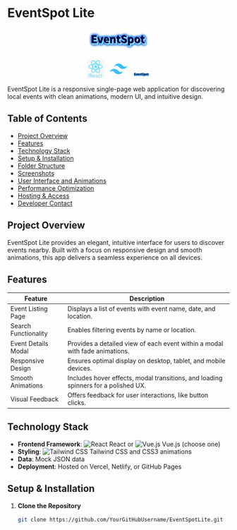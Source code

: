 # EventSpot Lite
<p align="center">
  <img src="./ui/Event.png" alt="EventSpot Lite Logo" width="150">
</p>

<p align="center">
  <img src="./ui/react.png" alt="React Icon" width="40"> &nbsp; 
  <img src="./ui/Tailwind%20CSS.png" alt="Tailwind CSS Icon" width="40"> &nbsp; 
  <img src="./ui/Event.png" alt="EventSpot Lite Small Logo" width="40">
</p>

EventSpot Lite is a responsive single-page web application for discovering local events with clean animations, modern UI, and intuitive design.

## Table of Contents

- [Project Overview](#project-overview)
- [Features](#features)
- [Technology Stack](#technology-stack)
- [Setup & Installation](#setup--installation)
- [Folder Structure](#folder-structure)
- [Screenshots](#screenshots)
- [User Interface and Animations](#user-interface-and-animations)
- [Performance Optimization](#performance-optimization)
- [Hosting & Access](#hosting--access)
- [Developer Contact](#developer-contact)

## Project Overview

EventSpot Lite provides an elegant, intuitive interface for users to discover events nearby. Built with a focus on responsive design and smooth animations, this app delivers a seamless experience on all devices.

## Features

| Feature                | Description                                                                                               |
|------------------------|-----------------------------------------------------------------------------------------------------------|
| Event Listing Page     | Displays a list of events with event name, date, and location.                                            |
| Search Functionality   | Enables filtering events by name or location.                                                             |
| Event Details Modal    | Provides a detailed view of each event within a modal with fade animations.                               |
| Responsive Design      | Ensures optimal display on desktop, tablet, and mobile devices.                                           |
| Smooth Animations      | Includes hover effects, modal transitions, and loading spinners for a polished UX.                        |
| Visual Feedback        | Offers feedback for user interactions, like button clicks.                                                |

## Technology Stack

- **Frontend Framework**: ![React](./assets/react-icon.png) React or ![Vue.js](./assets/vue-icon.png) Vue.js (choose one)
- **Styling**: ![Tailwind CSS](./assets/tailwind-icon.png) Tailwind CSS and CSS3 animations
- **Data**: Mock JSON data
- **Deployment**: Hosted on Vercel, Netlify, or GitHub Pages

## Setup & Installation

1. **Clone the Repository**
   ```bash
   git clone https://github.com/YourGitHubUsername/EventSpotLite.git
